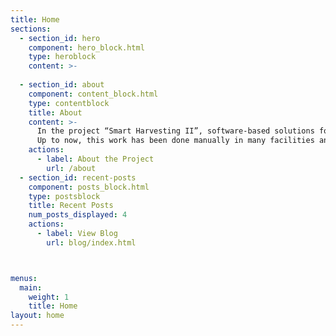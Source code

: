 ```yaml
---
title: Home
sections:
  - section_id: hero
    component: hero_block.html
    type: heroblock
    content: >-
    
  - section_id: about
    component: content_block.html
    type: contentblock
    title: About
    content: >-
      In the project “Smart Harvesting II”, software-based solutions for the collection and processing of bibliographic data from the web are developed.
      Up to now, this work has been done manually in many facilities and is therefore very labour-intensive and time-consuming.
    actions:
      - label: About the Project
        url: /about
  - section_id: recent-posts
    component: posts_block.html
    type: postsblock
    title: Recent Posts
    num_posts_displayed: 4
    actions:
      - label: View Blog
        url: blog/index.html



menus:
  main:
    weight: 1
    title: Home
layout: home
---
```

